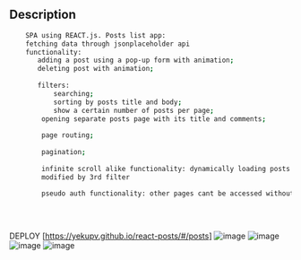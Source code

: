 
## Description
```sh
    SPA using REACT.js. Posts list app:
    fetching data through jsonplaceholder api
    functionality: 
       adding a post using a pop-up form with animation;
       deleting post with animation;
       
       filters:
           searching;
           sorting by posts title and body;
           show a certain number of posts per page;
        opening separate posts page with its title and comments;
        
        page routing;
        
        pagination;
        
        infinite scroll alike functionality: dynamically loading posts after certain amount showed, number of posts can be
        modified by 3rd filter
        
        pseudo auth functionality: other pages cant be accessed without logging in, works with reloaded page by saving its value in localStorage
        
        
        
```
DEPLOY [https://yekupv.github.io/react-posts/#/posts]
![image](https://user-images.githubusercontent.com/74732300/182053845-68f81b51-3e0b-4891-ba3b-de76ef0ae6c2.png)
![image](https://user-images.githubusercontent.com/74732300/182054954-40f05f95-f3eb-4543-950d-cb0c822b7209.png)
![image](https://user-images.githubusercontent.com/74732300/182054986-253d7201-709f-4806-8b1b-5bcd781bb219.png)
![image](https://user-images.githubusercontent.com/74732300/182055073-88662b69-f424-44c0-984f-0fe7f41f4103.png)



